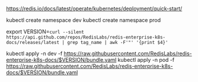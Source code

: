 https://redis.io/docs/latest/operate/kubernetes/deployment/quick-start/

kubectl create namespace dev
kubectl create namespace prod

export VERSION=`curl --silent https://api.github.com/repos/RedisLabs/redis-enterprise-k8s-docs/releases/latest | grep tag_name | awk -F'"' '{print $4}'`

kubectl apply -n dev -f https://raw.githubusercontent.com/RedisLabs/redis-enterprise-k8s-docs/$VERSION/bundle.yaml
kubectl apply -n pod  -f https://raw.githubusercontent.com/RedisLabs/redis-enterprise-k8s-docs/$VERSION/bundle.yaml

